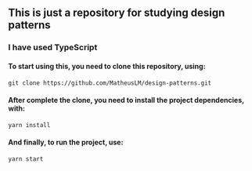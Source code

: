 ## This is just a repository for studying design patterns

### I have used TypeScript

#### To start using this, you need to clone this repository, using:

```
git clone https://github.com/MatheusLM/design-patterns.git
```

#### After complete the clone, you need to install the project dependencies, with:

```
yarn install
```

#### And finally, to run the project, use:

```
yarn start
```

